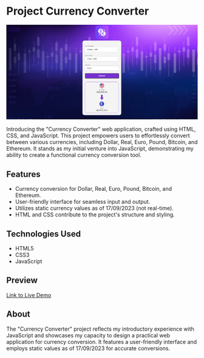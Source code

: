 # Project Currency Converter


![Currency Converter Project Preview](./assets/cashconvert.png)

Introducing the "Currency Converter" web application, crafted using HTML, CSS, and JavaScript. This project empowers users to effortlessly convert between various currencies, including Dollar, Real, Euro, Pound, Bitcoin, and Ethereum. It stands as my initial venture into JavaScript, demonstrating my ability to create a functional currency conversion tool.

## Features

- Currency conversion for Dollar, Real, Euro, Pound, Bitcoin, and Ethereum.
- User-friendly interface for seamless input and output.
- Utilizes static currency values as of 17/09/2023 (not real-time).
- HTML and CSS contribute to the project's structure and styling.

## Technologies Used

- HTML5
- CSS3
- JavaScript

## Preview

[Link to Live Demo](https://jhschier.github.io/ProjectCurrencyConvert/)

## About

The "Currency Converter" project reflects my introductory experience with JavaScript and showcases my capacity to design a practical web application for currency conversion. It features a user-friendly interface and employs static values as of 17/09/2023 for accurate conversions.
